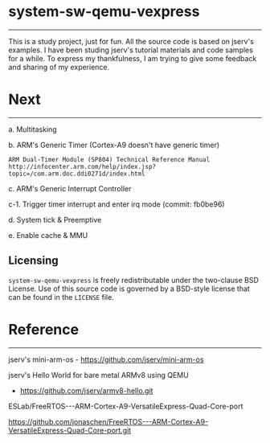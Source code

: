 # system-sw-qemu-vexpress
---------
This is a study project, just for fun.
All the source code is based on jserv's examples.
I have been studing jserv's tutorial materials and code samples for a while.
To express my thankfulness, I am trying to give some feedback 
and sharing of my experience.

# Next
---------
a. Multitasking

b. ARM's Generic Timer (Cortex-A9 doesn't have generic timer)

	ARM Dual-Timer Module (SP804) Technical Reference Manual
	http://infocenter.arm.com/help/index.jsp?topic=/com.arm.doc.ddi0271d/index.html

c. ARM's Generic Interrupt Controller

   c-1. Trigger timer interrupt and enter irq mode (commit: fb0be96)

d. System tick & Preemptive

e. Enable cache & MMU


Licensing
---------
`system-sw-qemu-vexpress` is freely redistributable under the two-clause BSD License. Use of this source code is governed by a BSD-style license that can be found in the `LICENSE` file.

# Reference
---------
jserv's mini-arm-os - https://github.com/jserv/mini-arm-os

jserv's Hello World for bare metal ARMv8 using QEMU
 - https://github.com/jserv/armv8-hello.git


ESLab/FreeRTOS---ARM-Cortex-A9-VersatileExpress-Quad-Core-port

https://github.com/jonaschen/FreeRTOS---ARM-Cortex-A9-VersatileExpress-Quad-Core-port.git

